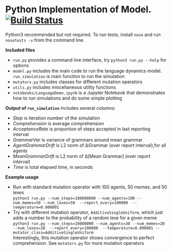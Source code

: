 # Python Implementation of Model.  [![Build Status](https://travis-ci.org/mmorini/langevosfi.svg?branch=python)](https://travis-ci.org/mmorini/langevosfi)
Python3 recommended but not required.  To run tests, install `nose` and run `nosetests -v` from the command line.

**Included files**
* `run.py` provides a command line interface, try `python3 run.py --help`  for options
* `model.py` includes the main code to run the language dynamics model. `run_simulation` is main function to run the simulation
* `mutators.py` includes classes for different mutation operators
* `utils.py` includes miscellaneous utility functions
* `notebooks/LanguageDemo.ipynb` is a Jupyter Notebook that demonstrates how to run simulations and do some simple plotting

**Output of `run_simulation`**
Includes several columns:
* *Step* is iteration number of the simulation
* *Comprehension* is average comprehension
* *AcceptanceRate* is proportion of steps accepted in last reporting interval
* *GrammarVar* is variance of grammars around mean grammar
* *AgentGrammarDrift* is L2 norm of ΔGrammar (over report interval),for all agents
* *MeanGrammarDrift* is L2 norm of Δ\[Mean Grammar\] (over report interval)
* *Time* is total elapsed time, in seconds

**Example usage**
* Run with standard mutation operator with 100 agents, 50 memes, and 50 lexes  
``python3 run.py --num_steps=100000000 --num_agents=100 --num_memes=50 --num_lexes=50  --report_every=100000  --temperature=0.000001``
* Try with different mutation operator, `AdditiveSingleUniform`, which just adds a number to the probability of a random lexe for a given meme  
``python3 run.py --num_steps=10000000 --num_agents=30 --num_memes=20 --num_lexes=20  --report_every=100000  --temperature=0.000001 --mutator_class=AdditiveSingleUniform``  
Interestingly, this mutation operator shows convergence to perfect comprehension. See `mutators.py` for more mutation operators
